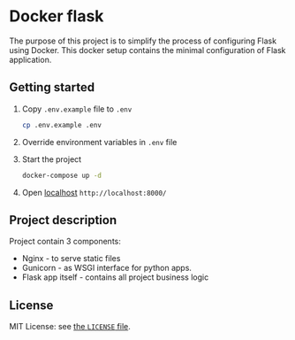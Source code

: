 # Docker flask

The purpose of this project is to simplify the process of configuring Flask using Docker.
This docker setup contains the minimal configuration of Flask application.

## Getting started

1. Copy `.env.example` file to `.env`
    ```bash
    cp .env.example .env
    ```

2. Override environment variables in `.env` file

3. Start the project 
    ```bash
    docker-compose up -d
    ```

4. Open [localhost](http://localhost:8000/) `http://localhost:8000/`

## Project description

Project contain 3 components:
* Nginx - to serve static files
* Gunicorn - as WSGI interface for python apps. 
* Flask app itself - contains all project business logic

## License

MIT License: see [the `LICENSE` file](https://github.com/emukans/docker-flask/blob/master/LICENSE).
